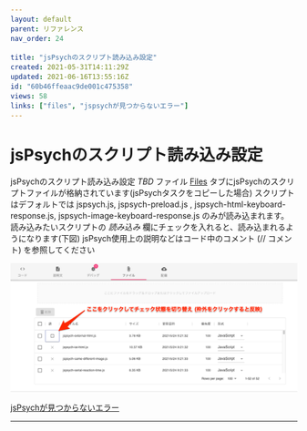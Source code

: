 ```yaml
---
layout: default
parent: リファレンス
nav_order: 24

title: "jsPsychのスクリプト読み込み設定"
created: 2021-05-31T14:11:29Z
updated: 2021-06-16T13:55:16Z
id: "60b46ffeaac9de001c475358"
views: 58
links: ["files", "jspsychが見つからないエラー"]
---
```


# jsPsychのスクリプト読み込み設定

jsPsychのスクリプト読み込み設定
*TBD*
ファイル [Files](Files/) タブにjsPsychのスクリプトファイルが格納されています(jsPsychタスクをコピーした場合)
スクリプトはデフォルトでは jspsych.js, jspsych-preload.js , jspsych-html-keyboard-response.js, jspsych-image-keyboard-response.js のみが読み込まれます。
読み込みたいスクリプトの *読み込み* 欄にチェックを入れると、読み込まれるようになります(下図)
jsPsych使用上の説明などはコード中のコメント (// コメント) を参照してください

![](/images/60b47041e7f7cd001e678108.png)


[jsPsychが見つからないエラー](jsPsychが見つからないエラー/)


---
